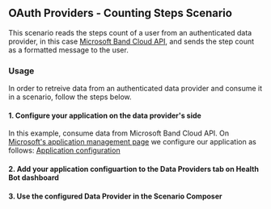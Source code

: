 ## OAuth Providers - Counting Steps Scenario

This scenario reads the steps count of a user from an authenticated data provider, in this case [Microsoft Band Cloud API](https://developer.microsoftband.com/cloudAPI), and sends the step count as a formatted message to the user.

### Usage
In order to retreive data from an authenticated data provider and consume it in a scenario, follow the steps below.

#### 1. Configure your application on the data provider's side
In this example,  consume data from Microsoft Band Cloud API. On [Microsoft's application management page](https://account.live.com/developers/applications) we configure our application as follows:
[Application configuration](images/readme1.JPG)


#### 2. Add your application configuartion to the Data Providers tab on Health Bot dashboard

#### 3. Use the configured Data Provider in the Scenario Composer
